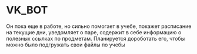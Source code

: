 # VK_BOT
Он пока еще в работе, но сильно помогает в учебе, покажет расписание на текущие дни, уведомляет о паре, содержит в себе информацию о полезных ссылках по продметам. 
Планируется дороботать его, чтобы можно было подгружать свои файлы по учебы 
